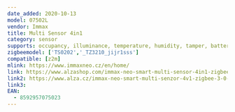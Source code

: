 ```yaml
---
date_added: 2020-10-13
model: 07502L
vendor: Immax
title: Multi Sensor 4in1
category: sensor
supports: occupancy, illuminance, temperature, humidity, tamper, battery
zigbeemodel: ['TS0202','_TZ3210_jijr1sss']
compatible: [z2m]
mlink: https://www.immaxneo.cz/en/home/
link: https://www.alzashop.com/immax-neo-smart-multi-sensor-4in1-zigbee-30-d6310495.htm
link2: https://www.alza.cz/immax-neo-smart-multi-senzor-4v1-zigbee-3-0-d6310495.htm
link3: 
EAN:
  - 8592957075023
---
```

